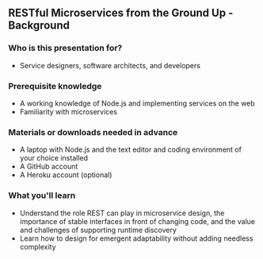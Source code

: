 ## RESTful Microservices from the Ground Up - Background

### Who is this presentation for?
 * Service designers, software architects, and developers

### Prerequisite knowledge
 * A working knowledge of Node.js and implementing services on the web
 * Familiarity with microservices

### Materials or downloads needed in advance
 * A laptop with Node.js and the text editor and coding environment of your choice installed
 * A GitHub account
 * A Heroku account (optional)
 
### What you'll learn
 * Understand the role REST can play in microservice design, the importance of stable interfaces in front of changing code, and the value and challenges of supporting runtime discovery
 * Learn how to design for emergent adaptability without adding needless complexity
